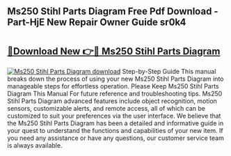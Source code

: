 ## Ms250 Stihl Parts Diagram Free Pdf Download - Part-HjE New Repair Owner Guide sr0k4

# <h2><a href="http://dfhbne.blite.top/?on=Ms250+Stihl+Parts+Diagram">🔗Download New 👉🔴 Ms250 Stihl Parts Diagram</a></h2>

[![Ms250 Stihl Parts Diagram download](https://i.imgur.com/lujVjoI.png)](http://dfhbne.blite.top/?on=Ms250+Stihl+Parts+Diagram)
Step-by-Step Guide This manual breaks down the process of using your new Ms250 Stihl Parts Diagram into manageable steps for effortless operation. Please Keep Ms250 Stihl Parts Diagram This Manual For future reference and troubleshooting tips. Ms250 Stihl Parts Diagram advanced features include object recognition, motion sensors, customizable alerts, and remote access, all of which can be customized to suit your preferences via the user interface. We believe that the Ms250 Stihl Parts Diagram has been a detailed and informative guide in your quest to understand the functions and capabilities of your new item. If you need any assistance or have any questions, our customer service team is always available.

